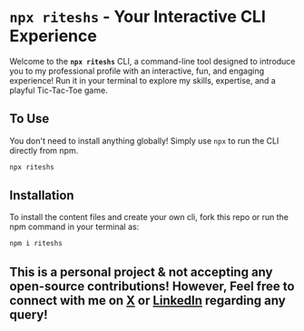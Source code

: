 # **`npx riteshs` - Your Interactive CLI Experience**

Welcome to the **`npx riteshs`** CLI, a command-line tool designed to introduce you to my professional profile with an interactive, fun, and engaging experience! Run it in your terminal to explore my skills, expertise, and a playful Tic-Tac-Toe game.

## **To Use**

You don't need to install anything globally! Simply use `npx` to run the CLI directly from npm.

```bash
npx riteshs

```

## **Installation**

To install the content files and create your own cli, fork this repo or run the npm command in your terminal as:

```bash
npm i riteshs

```


## This is a personal project & not accepting any open-source contributions! However, Feel free to connect with me on [X](https://x.com/delphic_RS) or  [LinkedIn](https://www.linkedin.com/in/ritesh-sharma-8477a424a/) regarding any query!
